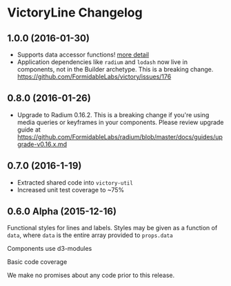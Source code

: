 # VictoryLine Changelog

## 1.0.0 (2016-01-30)

- Supports data accessor functions!
[more detail](https://github.com/FormidableLabs/victory/issues/84)
- Application dependencies like `radium` and `lodash` now live in components, not in the Builder archetype. This is a breaking change. https://github.com/FormidableLabs/victory/issues/176

## 0.8.0 (2016-01-26)

- Upgrade to Radium 0.16.2. This is a breaking change if you're using media queries or keyframes in your components. Please review upgrade guide at https://github.com/FormidableLabs/radium/blob/master/docs/guides/upgrade-v0.16.x.md

## 0.7.0 (2016-1-19)

- Extracted shared code into `victory-util`
- Increased unit test coverage to ~75%

## 0.6.0 Alpha (2015-12-16)

Functional styles for lines and labels. Styles may be given as a function of `data`,
where `data` is the entire array provided to `props.data`

Components use d3-modules

Basic code coverage

We make no promises about any code prior to this release.
